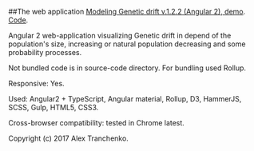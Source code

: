 ##The web application [Modeling Genetic drift v.1.2.2 (Angular 2), demo]( https://sash-ua.github.io/genetic-drift-last/ ). [Code]( https://github.com/sash-ua/genetic-drift-last ).
 
Angular 2 web-application visualizing Genetic drift in depend of the population's size, increasing or natural population decreasing and some probability processes.

Not bundled code is in source-code directory. For bundling used Rollup.

Responsive: Yes.

Used:  Angular2 + TypeScript, Angular material, Rollup, D3, HammerJS, SCSS, Gulp, HTML5, CSS3.

Cross-browser compatibility: tested in Chrome latest.


Copyright (c) 2017 Alex Tranchenko.
